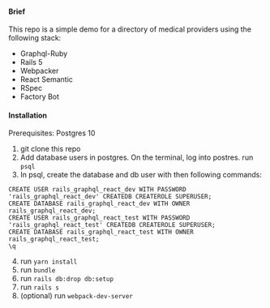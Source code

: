#### Brief
This repo is a simple demo for a directory of medical providers using the following stack:

- Graphql-Ruby
- Rails 5
- Webpacker
- React Semantic
- RSpec
- Factory Bot

#### Installation

Prerequisites: Postgres 10

1. git clone this repo
2. Add database users in postgres. On the terminal, log into postres. run `psql`
3. In psql, create the database and db user with then following commands:
```
CREATE USER rails_graphql_react_dev WITH PASSWORD 'rails_graphql_react_dev' CREATEDB CREATEROLE SUPERUSER;
CREATE DATABASE rails_graphql_react_dev WITH OWNER rails_graphql_react_dev;
CREATE USER rails_graphql_react_test WITH PASSWORD 'rails_graphql_react_test' CREATEDB CREATEROLE SUPERUSER;
CREATE DATABASE rails_graphql_react_test WITH OWNER rails_graphql_react_test;
\q
```
4. run `yarn install`
5. run `bundle`
7. run `rails db:drop db:setup`
6. run `rails s`
7. (optional) run `webpack-dev-server`
